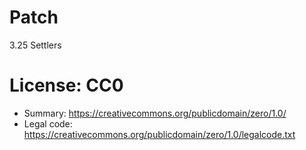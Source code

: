 # Patch
3.25 Settlers

# License: CC0
- Summary: https://creativecommons.org/publicdomain/zero/1.0/
- Legal code: https://creativecommons.org/publicdomain/zero/1.0/legalcode.txt
